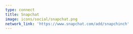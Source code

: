 ```yaml
---
type: connect
title: Snapchat
image: icons/social/snapchat.png
network_link: 'https://www.snapchat.com/add/snapchinch'
---
```

